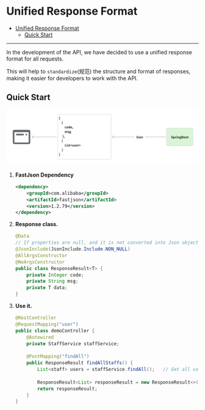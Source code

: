 # Unified Response Format

- [Unified Response Format](#unified-response-format)
    * [Quick Start](#quick-start)

***
In the development of the API, we have decided to use a unified response format for all requests.

This will help to `standardize`(规范) the structure and format of responses, making it easier for developers to work
with the
API.

## Quick Start

<img src=".images/5b81d7a3.png" width="600"/>

1. **FastJson Dependency**

    ```xml
    <dependency>
        <groupId>com.alibaba</groupId>
        <artifactId>fastjson</artifactId>
        <version>1.2.79</version>
    </dependency>
    ```

2. **Response class.**

    ```java
    @Data
    // If properties are null, and it is not converted into Json object.
    @JsonInclude(JsonInclude.Include.NON_NULL)
    @AllArgsConstructor
    @NoArgsConstructor
    public class ResponseResult<T> {
        private Integer code;  
        private String msg;
        private T data;
    }
    ```
3. **Use it.**

    ```java
    @RestController
    @RequestMapping("user")
    public class demoController {
        @Autowired
        private StaffService staffService;
    
        @PostMapping("findAll")
        public ResponseResult findAllStaffs() {
            List<staff> users = staffService.findAll();   // Get all users and store them into list.
            
            ResponseResult<List> responseResult = new ResponseResult<>(200, "Response Successfully.", users);
            return responseResult;
        }
    }
    ```